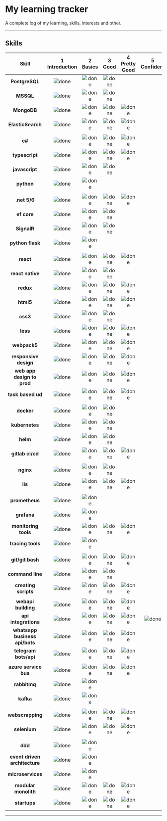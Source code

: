# My learning tracker
A complete log of my learning, skills, interests and other.

----

## Skills

[done]: https://user-images.githubusercontent.com/29199184/32275438-8385f5c0-bf0b-11e7-9406-42265f71e2bd.png "Done"

|               Skill              | 1<br>Introduction | 2<br>Basics   | 3<br>Good     | 4<br>Pretty Good | 5<br>Confident | 6<br>Awesome    |
|:--------------------------------:|:-----------------:|:-------------:|:-------------:|:----------------:|:--------------:|:---------------:|
|**PostgreSQL**                    | ![done][done]     | ![done][done] | ![done][done] |                  |                |                 |
|**MSSQL**                         | ![done][done]     | ![done][done] | ![done][done] |                  |                |                 |
|**MongoDB**                       | ![done][done]     | ![done][done] | ![done][done] |   ![done][done]  |                |                 |
|**ElasticSearch**                 | ![done][done]     | ![done][done] | ![done][done] |   ![done][done]  |                |                 |
|                                  |                   |               |               |                  |                |                 |
|**c#**                            | ![done][done]     | ![done][done] | ![done][done] |   ![done][done]  |                |                 |
|**typescript**                    | ![done][done]     | ![done][done] | ![done][done] |   ![done][done]  |                |                 |
|**javascript**                    | ![done][done]     | ![done][done] | ![done][done] |                  |                |                 |
|**python**                        | ![done][done]     | ![done][done] |               |                  |                |                 |
|                                  |                   |               |               |                  |                |                 |
|**.net 5/6**                      | ![done][done]     | ![done][done] | ![done][done] |   ![done][done]  |                |                 |
|**ef core**                       | ![done][done]     | ![done][done] | ![done][done] |                  |                |                 |
|**SignalR**                       | ![done][done]     | ![done][done] | ![done][done] |                  |                |                 |
|**python flask**                  | ![done][done]     | ![done][done] |               |                  |                |                 |
|                                  |                   |               |               |                  |                |                 |
|**react**                         | ![done][done]     | ![done][done] | ![done][done] |   ![done][done]  |                |                 |
|**react native**                  | ![done][done]     | ![done][done] | ![done][done] |                  |                |                 |
|**redux**                         | ![done][done]     | ![done][done] | ![done][done] |   ![done][done]  |                |                 |
|**html5**                         | ![done][done]     | ![done][done] | ![done][done] |   ![done][done]  |                |                 |
|**css3**                          | ![done][done]     | ![done][done] | ![done][done] |                  |                |                 |
|**less**                          | ![done][done]     | ![done][done] | ![done][done] |   ![done][done]  |                |                 |
|**webpack5**                      | ![done][done]     | ![done][done] | ![done][done] |   ![done][done]  |                |                 |
|**responsive design**             | ![done][done]     | ![done][done] | ![done][done] |   ![done][done]  |                |                 |
|**web app design to prod**        | ![done][done]     | ![done][done] | ![done][done] |   ![done][done]  |                |                 |
|**task based ud**                 | ![done][done]     | ![done][done] | ![done][done] |   ![done][done]  |                |                 |
|                                  |                   |               |               |                  |                |                 |
|**docker**                        | ![done][done]     | ![done][done] | ![done][done] |                  |                |                 |
|**kubernetes**                    | ![done][done]     | ![done][done] | ![done][done] |                  |                |                 |
|**helm**                          | ![done][done]     | ![done][done] | ![done][done] |                  |                |                 |
|**gitlab ci/cd**                  | ![done][done]     | ![done][done] | ![done][done] |   ![done][done]  |                |                 |
|                                  |                   |               |               |                  |                |                 |
|**nginx**                         | ![done][done]     | ![done][done] | ![done][done] |                  |                |                 |
|**iis**                           | ![done][done]     | ![done][done] | ![done][done] |  ![done][done]   |                |                 |
|                                  |                   |               |               |                  |                |                 |
|**prometheus**                    | ![done][done]     | ![done][done] |               |                  |                |                 |
|**grafana**                       | ![done][done]     | ![done][done] |               |                  |                |                 |
|**monitoring tools**              | ![done][done]     | ![done][done] |  ![done][done]| ![done][done]    |                |                 |
|**tracing tools**                 | ![done][done]     | ![done][done] |               |                  |                |                 |
|                                  |                   |               |               |                  |                |                 |
|**git/git bash**                  | ![done][done]     | ![done][done] |  ![done][done]|  ![done][done]   |                |                 |
|**command line**                  | ![done][done]     | ![done][done] |  ![done][done]|                  |                |                 |
|**creating scripts**              | ![done][done]     | ![done][done] |  ![done][done]| ![done][done]    |                |                 |
|                                  |                   |               |               |                  |                |                 |
|**webapi building**               | ![done][done]     | ![done][done] |  ![done][done]|  ![done][done]   |                |                 |
|**api integrations**              | ![done][done]     | ![done][done] |  ![done][done]|  ![done][done]   |  ![done][done] |  ![done][done]  |
|**whatsapp business api/bots**    | ![done][done]     | ![done][done] |  ![done][done]| ![done][done]    |                |                 |
|**telegram bots/api**             | ![done][done]     | ![done][done] |  ![done][done]| ![done][done]    |                |                 |
|                                  |                   |               |               |                  |                |                 |
|**azure service bus**             | ![done][done]     | ![done][done] |  ![done][done]|  ![done][done]   |                |                 |
|**rabbitmq**                      | ![done][done]     | ![done][done] |               |                  |                |                 |
|**kafka**                         | ![done][done]     | ![done][done] |               |                  |                |                 |
|                                  |                   |               |               |                  |                |                 |
|**webscrapping**                  | ![done][done]     | ![done][done] |  ![done][done]|  ![done][done]   |                |                 |
|**selenium**                      | ![done][done]     | ![done][done] |  ![done][done]|  ![done][done]   |                |                 |
|                                  |                   |               |               |                  |                |                 |
|**ddd**                           | ![done][done]     | ![done][done] |               |                  |                |                 |
|**event driven architecture**     | ![done][done]     | ![done][done] |               |                  |                |                 |
|**microservices**                 | ![done][done]     | ![done][done] |               |                  |                |                 |
|**modular monolith**              | ![done][done]     | ![done][done] |  ![done][done]|  ![done][done]   |                |                 |
|**startups**                      | ![done][done]     | ![done][done] |  ![done][done]|  ![done][done]   |                |                 |
----